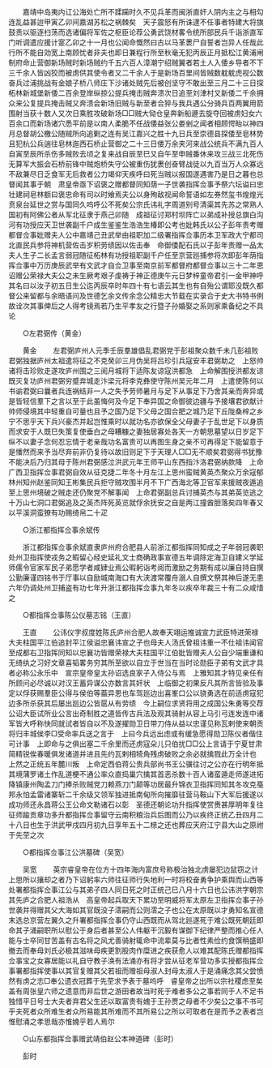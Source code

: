 <!-- { "loadSidebar": true } -->
　　嘉靖中岛夷内讧公海处亡所不蹂躏时久不见兵革而闽浙直奸人阴内主之与相勾连乱益甚迨甲寅乙卯间嘉湖苏松之祸棘矣　天子震怒有所诛逮不任事者特建大将旗鼓责以驱逐扫荡而选诸偏将军佐之枢臣论荐公勇武饶材畧令统所部民兵千诣浙直军门听调遣应援计寔乙卯之十一月也公闻命慨然曰古以马革褁尸自誓者岂异人任哉此行所不能自効宽上南顾忧者非夫也即日兼程行所至秋毫无犯丙辰正月抵松江黄浦闸制府命止营御新场贼时新场贼约千五六百人漳潮宁绍贼翼者若土人入倭乡导者不下三千余人皆凶狡而被虏供其使令者又二千余人于是新场百里间皆贼数躭躭虎视公数奋兵过浦挑战有金娘子桥八师庄下沙诸处贼先后被创坚守不敢出至三月二十三日探柘林新城堡新倭二百余登岸纵掠公提兵掩击贼奔溃次日追至刘津村又新倭二千余拥众来公复提兵掩击贼又奔溃会新场旧贼与新至者合猝与我兵遇公分骑兵百两翼用箭围射当获十数人又次日乘胜攻破新场□□贼大恸仓皇奔新船遯去旋夺回被虏妇女六百余口而新场诸穴悉平前是以南人柔脆不任战倭益张公娄剉之闻者相顾愕眙以神四月总督胡公檄公随贼所向追剿之连有吴江嘉兴之胜十九日兵至崇德县探倭至皂林势且犯杭公兵遄往皂林迤西石桥止营御之二十三日倭万余夹河来战公统兵不满九百人自寅至辰所杀伤多贼败去顷之复来战自辰至巳又自午至申贼番休来攻三战三北死伤无算军大振会石桥前锋中贼炮桥失守公被重伤犹褁创奋臂战徒以九百当万人众寡远不敌兼尽日乏食军无后救者公力竭仰天疾呼曰死当贼以报国遂遇害乃是日之暮也总督闻其事于朝　肃皇帝亟下诏褒之赠都督同知荫一子世袭指挥佥事予祭六坛谥曰忠壮建祠皂林额曰褒忠命有司以时飨焉夫公以身殉敌视闻命誓语如左券然玺书煌煌光贲泉台延世之赏与国同久呜呼公不死矣公宗氏讳礼字周道别号清渠其先苏之常熟人国初有阿佛公者从军北征隶于燕己卯随　成祖征讨郑村坝阵亡以弟成补授总旗白沟河有功授应天卫世袭副千户成生鉴鉴生浩浩生椿即公考也妣韩氏以公子彭年贵考赠都督佥事妣赠夫人公中嘉靖己丑武举由祖职加二级署指挥佥事历本卫军政大宁都司北直民兵参将神机营佐击岁积劳绩因以佐击奉　命御倭配石氏以子彭年贵赠一品太夫人生子二长孟言弱冠随征柘林有功授祖职副千户任至京营廵捕参将次即彭年荫指挥佥事中万历庚辰武举有文武才自佥卫事至南京前军都督府都督佥事以三十二年恩诏赠公荣禄大夫公之未生厥考艰子虔祷于神正德庚午元日梦梓童帝君引一金甲神呼其名曰以汝子初五日生公迄丙辰卒时年四十有七语云其生也有自殆公谓耶没既久都督公来留都与余晤语问及世德乞余文传余念公精忠大节载在实录合于史大书特书例故诠次其事俾后之人得考镜焉若乃生平孝友之行暨子孙婚娶之系则家乘备纪之不具论 

　　○左君弼传（黄金） 

　　黄金 
　　左君弼庐州人元季壬辰羣雄倡乱君弼党于彭祖聚众数千未几彭祖败君弼独据庐州太祖遣将征之不克癸卯三月伪吴将吕珍引兵寇安丰君弼助之　上怒帅诸将击珍败走遂攻庐州围之三阅月城将下适陈友谅寇洪都急　上命解围授洪都友谅既灭复功庐州君弼穷蹙弃城走汴梁元将李克彝使守陈州吴元年二月　上遣使陈何以书谕君弼曰曩者兵连祸结非一人之失予劳师暑月与足下从事足下乃舍其亲而奔异或是皆轻信羣下之言以至于此虽悔何及今足下奉异国之命御彼边疆与予接壤君欲献计帅师侵境其中轻重自可量也且予之国乃足下父母之国合肥之城乃足下丘陇桑梓之乡宁不思乎天下兵兴豪杰并起岂惟乘时以就功名亦欲保全父母妻子于乱世足下以身质而求安于人既巳失策复使垂白之母糟糠之妻独居寡处各天一方朝思墓望以日岁足下纵不以妻子念何忍忘情于老亲哉功名富贵可以再图生身之亲不可再得足下能留意于是憣然而来予当尽弃前非仍复待以故旧则足下于天理人□□无不顺矣君弼得书犹豫不能决后乃归其母于陈州君弼感泣洪武元年王师平山东西指汴洛君弼纳款降　上命广西卫指挥佥事君弼自效从征克捷二年冬十月左江上思州蛮贼黄英杰聚众万余寇郁林州知州赵鉴同知王彬集民兵拒守贼攻围半月不下广西海北等卫官军来援贼夜遁追至上思州境破之贼走还仍聚党不解事闻　上命君弼副总兵讨捕英杰与其弟英览逃之十万山七洞口君弼追及之英杰阵死英览就俘余抚安之自是两江撞酋胆落矣四年春又以平溪洞蛮獠有功赐绮帛二十疋 

　　○浙江都指挥佥事余斌传 

　　浙江都指挥佥事余斌直隶庐州府合肥县人前浙江都指挥同知成之子年弱冠袭职处州卫指挥使戎务之暇留心经史延礼文士商确政事宣德五年调除定海卫自建义学延师儒令官家军民子弟愿学者咸肄业焉公暇躬诣考阅而激励之务期有成以廉自持自撰公勤廉谨四铭书于厅事以自励城南海口有大浃渡常覆舟溺人自撰文祭其神后遂无患六年仍调处州卫捕盗有功七年升浙江都指挥佥事九年冬以疾卒年裁三十有二众咸惜之 

　　○都指挥佥事陈公仪墓志铭（王直） 

　　王直 
　　公讳仪字叔度姓陈氏庐州合肥人故奉天翊运推诚宣力武臣特进荣禄大夫柱国平江伯追封平江侯谥忠襄讳宣之子也母夫人汤氏曾祖讳重一不仕祖讳闻官至成都右卫指挥同知以忠襄功皆赠荣禄大夫柱国平江伯妣皆赠夫人公自少端重谦和无绮纨之习好文章喜韬畧务穷其所至欲以自立于世当在当时论勋臣子弟有文武才具者必称公永乐中　宣宗皇帝皇太孙诏选良家子入侍公与焉　上雅知其才特见亲任有所顾问必尽诚以对汉王蓄异谋公亦数言其奸状　上临御之初果反凡其所言皆验及事定以俘获赐羣臣公得与侯伯等葢异恩也车驾廵边出喜峯口公以骁勇选在前适虏寇犯边多所杀获其后屡出廵边公皆扈从有劳绩　今上嗣位求贤将用之成国公朱勇等交荐公诏大臣试所业公言出奇制胜之道皆传古兵法及观其骑射从容上马引弓连发连中诸军皆大呼称快同就试者皆自以不及遂擢勋卫日带刀侍从益以忠谨见称瓦剌使来朝贡将归丰城侯李□受命率兵送之言于　上曰今兵远出虑或有缓急愿得勋卫陈仪者偕住可计事　上即命与之俱出塞二千余里而还虏寇朵儿只伯扰□□公上言请于宁夏甘肃简精锐俟春暖俱发诸道并进且先约瓦剌相犄角残虏破败之余必就擒戮此万全计也　上然之正统五年麓川叛　上命定西伯蒋公贵兵部尚书王公骥往讨之公亦在行明年抵其境蒲罗诸土作乱道梗不通公率众直捣巢穴擒其首恶杀数十百人诸蛮遁走师遂进拓降镇康州陶孟刀门捧杀败贼党刀赖燕刀门颠等功居最升锦衣卫指挥同知其冬攻克戞邦永怕孟雷诸寨斩二千余级又领军独进抵南甸所向摧靡驻营马鞍山下大军后援遂以成功师还永昌蒋公王公命文勒诸石以彰　圣德还朝论功升指挥使赏赉甚厚明年复往征师踰贡章功多升都指挥佥事留守云南积粮治兵后图而公乃以疾终正统乙丑四月二十八日也生于洪武甲戌四月初九日享年五十二榇之还也葬应天府江宁县大山之原祔于先茔之次 

　　○都指挥佥事江公洪墓碑（吴宽） 

　　吴宽 
　　英宗睿皇帝在位方十四年海内富庶号称极治独北虏屡犯边鼠窃之计　上思所以攘却之者乃下诏躬率六师往征师行失地利一时将校奋勇争护乘舆而山西等处署都指挥佥事江公与其弟子四人同日死之时正统己巳八月十六日也公讳洪字朝宗其先庐之合肥人祖浩从　高皇帝起兵取天下累功至明威将军太原左卫指挥佥事子孙世袭并得赠其父大海如其官既没子澐嗣而公则澐之子也公在太原既以才勇知名宣德末选总京营左翼久之升署都指挥佥事仍守山西既而从驾北廵遂死于难公既死朝廷即命其子涌嗣职所以慰公于身后者甚至公人伟躯干沉毅有谋御下纪律严整而推心任人能与士卒同甘苦盖有古名将之风尤善骑射辄命中流辈莫与比者性素俭约食馔稍盛即撤去而奉母刘氏必极其滋味母疾更割股肉作糜进之疾获愈人以难其配陈氏赠都指挥佥事宝之女寡居能以礼自守教子涣有法涌亦有将才尝从征老军营功多实授都指挥佥事署都指挥使事以其官复赠其父若祖而赠祖母淑人封母太淑人于是涌痛念其父尝愤然有虏之志□奉公遗衣冠葬于先茔求予表于墓呜呼　睿皇帝之出所以宗社稷虑至矣盖有周张皇六师之遗意而非后世之游田者故当时死于难者多公之事若同于人不足书独惜平日号士大夫者弃君父生还以取富贵有媿于王孙贾之母者不少矣公之事不书可乎夫死者众所难生者众所易能其所难而不其所易公之所以可取者在是而予之表者岂惟慰涌之孝思哉亦惟媿乎若人焉尔 

　　○山东都指挥佥事赠武靖伯赵公本神道碑（彭时） 

　　彭时 
